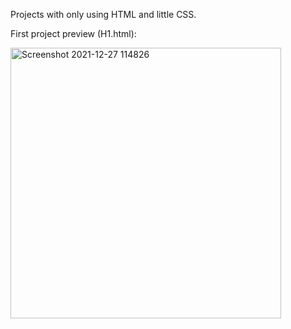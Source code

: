 Projects with only using HTML and little CSS.

First project preview (H1.html):


<img width="433" alt="Screenshot 2021-12-27 114826" src="https://user-images.githubusercontent.com/77141029/147448639-64f3f0b5-60d1-4755-8cf1-b796a0417639.png">
